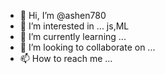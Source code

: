 - 👋 Hi, I’m @ashen780
- 👀 I’m interested in ... js,ML
- 🌱 I’m currently learning ... 
- 💞️ I’m looking to collaborate on ...
- 📫 How to reach me ...

<!---
ashen780/ashen780 is a ✨ special ✨ repository because its `README.md` (this file) appears on your GitHub profile.
You can click the Preview link to take a look at your changes.
--->
